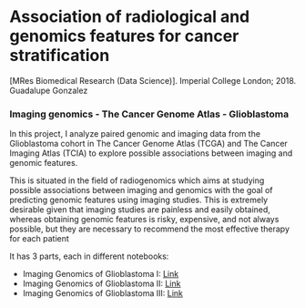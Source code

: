 
# Association of radiological and genomics features for cancer stratification
[MRes Biomedical Research (Data Science)]. Imperial College London; 2018. 
Guadalupe Gonzalez

### Imaging genomics - The Cancer Genome Atlas - Glioblastoma
In this project, I analyze paired genomic and imaging data from the Glioblastoma cohort in The Cancer Genome Atlas (TCGA) and The Cancer Imaging Atlas (TCIA) to explore possible associations between imaging and genomic features. 
    
This is situated in the field of radiogenomics which aims at studying possible associations between imaging and genomics with the goal of predicting genomic features using imaging studies. This is extremely desirable given that imaging studies are painless and easily obtained, whereas obtaining genomic features is risky, expensive, and not always possible, but they are necessary to recommend the most effective therapy for each patient

It has 3 parts, each in different notebooks:
* Imaging Genomics of Glioblastoma I: [Link](https://github.com/ggonzalezp/mres_project_radiogenomics/blob/master/part_1.ipynb)
* Imaging Genomics of Glioblastoma II: [Link](https://github.com/ggonzalezp/mres_project_radiogenomics/blob/master/part_2.ipynb)
* Imaging Genomics of Glioblastoma III: [Link](https://github.com/ggonzalezp/mres_project_radiogenomics/blob/master/part_3.ipynb)


